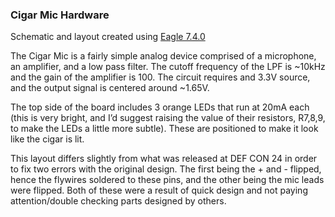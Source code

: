 ### Cigar Mic Hardware
Schematic and layout created using [Eagle 7.4.0](https://cadsoft.io/)

The Cigar Mic is a fairly simple analog device comprised of a microphone, an amplifier, and a low pass filter. The cutoff frequency of the LPF is ~10kHz and the gain of the amplifier is 100. The circuit requires and 3.3V source, and the output signal is centered around ~1.65V.

The top side of the board includes 3 orange LEDs that run at 20mA each (this is very bright, and I’d suggest raising the value of their resistors, R7,8,9, to make the LEDs a little more subtle). These are positioned to make it look like the cigar is lit.

This layout differs slightly from what was released at DEF CON 24 in order to fix two errors with the original design. The first being the + and - flipped, hence the flywires soldered to these pins, and the other being the mic leads were flipped. Both of these were a result of quick design and not paying attention/double checking parts designed by others.